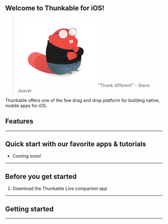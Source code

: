 ## Welcome to Thunkable for iOS!

> ![](/assets/stevejeaver.png)"Thunk different" - Steve Jeaver

Thunkable offers one of the few drag and drop platform for building native, mobile apps for iOS.

## Features



---

## Quick start with our favorite apps & tutorials

* Coming soon!

---

## Before you get started

1. Download the Thunkable Live companion app

---

## Getting started



---



